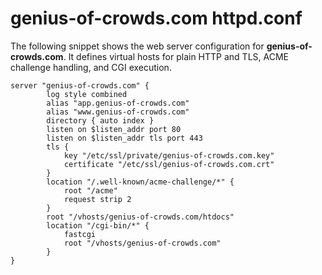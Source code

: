 # genius-of-crowds.com httpd.conf

The following snippet shows the web server configuration for **genius-of-crowds.com**. It defines virtual hosts for plain HTTP and TLS, ACME challenge handling, and CGI execution.

```httpd
server "genius-of-crowds.com" {
        log style combined
        alias "app.genius-of-crowds.com"
        alias "www.genius-of-crowds.com"
        directory { auto index }
        listen on $listen_addr port 80
        listen on $listen_addr tls port 443
        tls {
            key "/etc/ssl/private/genius-of-crowds.com.key"  
            certificate "/etc/ssl/genius-of-crowds.com.crt"
        }
        location "/.well-known/acme-challenge/*" {
            root "/acme"
            request strip 2
        }  
        root "/vhosts/genius-of-crowds.com/htdocs"
        location "/cgi-bin/*" {
            fastcgi
            root "/vhosts/genius-of-crowds.com"
        }  
}
```

